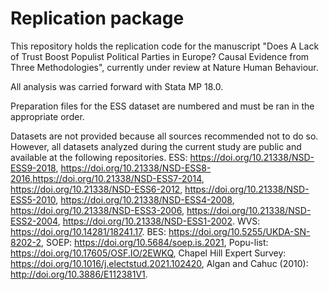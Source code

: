 # Replication package

This repository holds the replication code for the manuscript "Does A Lack of Trust Boost Populist Political Parties in Europe? Causal Evidence from Three Methodologies", currently under review at Nature Human Behaviour.

All analysis was carried forward with Stata MP 18.0.

Preparation files for the ESS dataset are numbered and must be ran in the appropriate order.

Datasets are not provided because all sources recommended not to do so. However, all datasets analyzed during the current study are public and available at the following repositories. ESS: https://doi.org/10.21338/NSD-ESS9-2018, https://doi.org/10.21338/NSD-ESS8-2016,https://doi.org/10.21338/NSD-ESS7-2014, https://doi.org/10.21338/NSD-ESS6-2012, https://doi.org/10.21338/NSD-ESS5-2010, https://doi.org/10.21338/NSD-ESS4-2008, https://doi.org/10.21338/NSD-ESS3-2006, https://doi.org/10.21338/NSD-ESS2-2004,  https://doi.org/10.21338/NSD-ESS1-2002. WVS: https://doi.org/10.14281/18241.17. BES: https://doi.org/10.5255/UKDA-SN-8202-2, SOEP: https://doi.org/10.5684/soep.is.2021, Popu-list: https://doi.org/10.17605/OSF.IO/2EWKQ, Chapel Hill Expert Survey: https://doi.org/10.1016/j.electstud.2021.102420, Algan and Cahuc (2010): http://doi.org/10.3886/E112381V1. 

